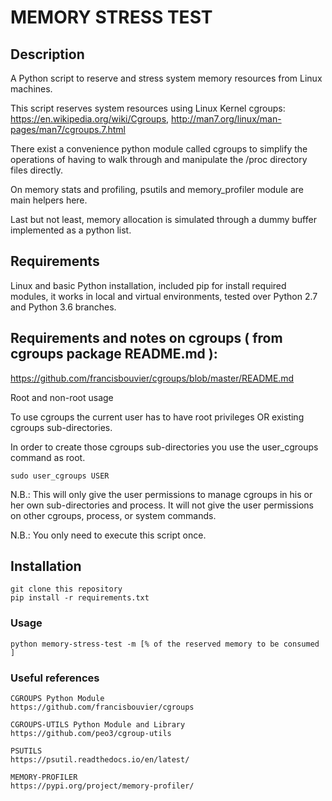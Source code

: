 # MEMORY STRESS TEST

## Description
A Python script to reserve and stress system memory resources from Linux machines.

This script reserves system resources using Linux Kernel cgroups: 
https://en.wikipedia.org/wiki/Cgroups, http://man7.org/linux/man-pages/man7/cgroups.7.html 

There exist a convenience python module called cgroups to simplify the operations of 
having to walk through and manipulate the /proc directory files directly.

On memory stats and profiling, psutils and memory_profiler module are main helpers here.

Last but not least, memory allocation is simulated through a dummy buffer implemented as a python list.

## Requirements
Linux and basic Python installation, included pip for install required modules, 
it works in local and virtual environments, tested over Python 2.7 and Python 3.6 branches.

## Requirements and notes on cgroups ( from cgroups package README.md ):
https://github.com/francisbouvier/cgroups/blob/master/README.md

Root and non-root usage

To use cgroups the current user has to have root privileges OR existing cgroups sub-directories.

In order to create those cgroups sub-directories you use the user_cgroups command as root.
```
sudo user_cgroups USER
```
N.B.: This will only give the user permissions to manage cgroups in his or her own sub-directories and process. It will not give the user permissions on other cgroups, process, or system commands.

N.B.: You only need to execute this script once.

## Installation
```
git clone this repository
pip install -r requirements.txt
```

### Usage
```
python memory-stress-test -m [% of the reserved memory to be consumed ]
```

### Useful references
```
CGROUPS Python Module
https://github.com/francisbouvier/cgroups

CGROUPS-UTILS Python Module and Library
https://github.com/peo3/cgroup-utils

PSUTILS
https://psutil.readthedocs.io/en/latest/

MEMORY-PROFILER
https://pypi.org/project/memory-profiler/
```
